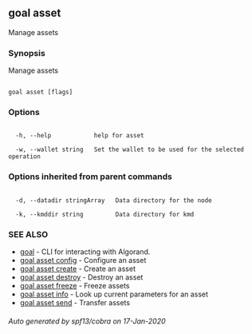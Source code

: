 ## goal asset



Manage assets



### Synopsis



Manage assets



```

goal asset [flags]

```



### Options



```

  -h, --help            help for asset

  -w, --wallet string   Set the wallet to be used for the selected operation

```



### Options inherited from parent commands



```

  -d, --datadir stringArray   Data directory for the node

  -k, --kmddir string         Data directory for kmd

```



### SEE ALSO



* [goal](../goal.md)	 - CLI for interacting with Algorand.
* [goal asset config](../config/)	 - Configure an asset
* [goal asset create](../create/)	 - Create an asset
* [goal asset destroy](../destroy/)	 - Destroy an asset
* [goal asset freeze](../freeze/)	 - Freeze assets
* [goal asset info](../info/)	 - Look up current parameters for an asset
* [goal asset send](../send/)	 - Transfer assets


###### Auto generated by spf13/cobra on 17-Jan-2020

